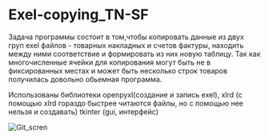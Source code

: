 # Exel-copying_TN-SF


Задача программы состоит в том,чтобы копировать данные из двух груп exel файлов - товарных накладных и счетов фактуры, находить между ними соответствие и формировать из них новую таблицу.  Так как многочисленные ячейки для копирования могут быть не в фиксированных местах и может быть несколько строк товаров  получилась довольно обьемная программа.

Использованы библиотеки
openpyxl(создание и запись exel),
xlrd  (с помощью xlrd гораздо быстрее читаются файлы, но с помощью нее нельзя и создавать)
tkinter (gui, интерфейс)


![Git_scren](https://user-images.githubusercontent.com/74315875/115231525-57428480-a11e-11eb-9f36-324b21977757.jpg)

